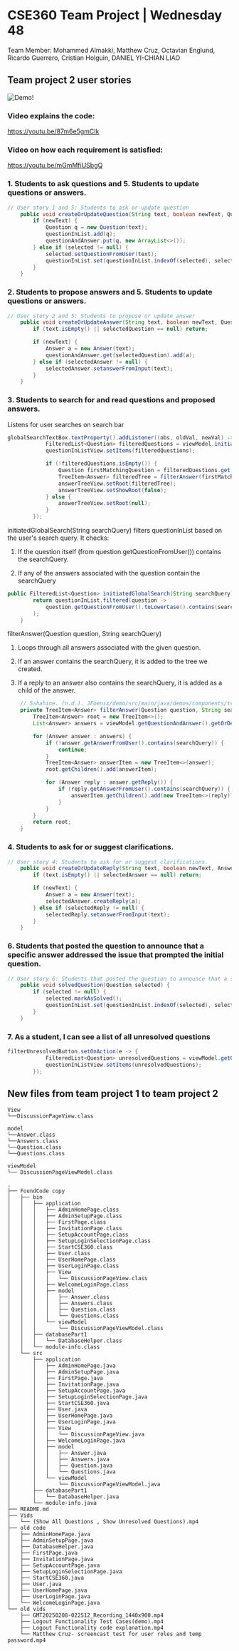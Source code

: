 # CSE360 Team Project | Wednesday 48

Team Member: 
Mohammed Almakki, 
Matthew Cruz, 
Octavian Englund, 
Ricardo Guerrero, 
Cristian Holguin, 
DANIEL YI-CHIAN LIAO

## Team project 2 user stories

![Demo!](https://github.com/user-attachments/assets/acede184-16b8-4684-813c-9ccfb13b2e36)

### Video explains the code: 

https://youtu.be/87m6e5gmCIk

### Video on how each requirement is satisfied: 

https://youtu.be/mGmMfiUSbgQ

### 1. Students to ask questions and 5. Students to update questions or answers.
```java
// User story 1 and 5: Students to ask or update question
    public void createOrUpdateQuestion(String text, boolean newText, Question selected) {
        if (newText) {
            Question q = new Question(text);
            questionInList.add(q);
            questionAndAnswer.put(q, new ArrayList<>());
        } else if (selected != null) {
            selected.setQuestionFromUser(text);
            questionInList.set(questionInList.indexOf(selected), selected);
        }
    }
```

### 2. Students to propose answers and 5. Students to update questions or answers.
```java
// User story 2 and 5: Students to propose or update answer
    public void createOrUpdateAnswer(String text, boolean newText, Question selectedQuestion, Answer selectedAnswer) {
        if (text.isEmpty() || selectedQuestion == null) return;

        if (newText) {
            Answer a = new Answer(text);
            questionAndAnswer.get(selectedQuestion).add(a);
        } else if (selectedAnswer != null) {
            selectedAnswer.setanswerFromInput(text);
        }
    }
```
### 3. Students to search for and read questions and proposed answers.

Listens for user searches on search bar
```java
globalSearchTextBox.textProperty().addListener((obs, oldVal, newVal) -> {
            FilteredList<Question> filteredQuestions = viewModel.initiatedGlobalSearch(newVal);
            questionInListView.setItems(filteredQuestions);

            if (!filteredQuestions.isEmpty()) {
                Question firstMatchingQuestion = filteredQuestions.get(0);
                TreeItem<Answer> filteredTree = filterAnswer(firstMatchingQuestion, newVal);
                answerTreeView.setRoot(filteredTree);
                answerTreeView.setShowRoot(false);
            } else {
                answerTreeView.setRoot(null);
            }
        });
```

initiatedGlobalSearch(String searchQuery) filters questionInList based on the user's search query. It checks:

1. If the question itself (from question.getQuestionFromUser()) contains the searchQuery.

2. If any of the answers associated with the question contain the searchQuery
```java
public FilteredList<Question> initiatedGlobalSearch(String searchQuery) {
        return questionInList.filtered(question ->
            question.getQuestionFromUser().toLowerCase().contains(searchQuery.toLowerCase()) || questionAndAnswer.get(question).stream().anyMatch(answer -> answer.getAnswerFromUser().toLowerCase().contains(searchQuery.toLowerCase()) || matchReply(answer, searchQuery))
        );
    }
```

filterAnswer(Question question, String searchQuery) 

1. Loops through all answers associated with the given question.

2. If an answer contains the searchQuery, it is added to the tree we created.

3. If a reply to an answer also contains the searchQuery, it is added as a child of the answer.

```java
    // Sshahine. (n.d.). JFoenix/demo/src/main/java/demos/components/treeviewdemo.java at master · SSHAHINE/JFOENIX. GitHub. https://github.com/sshahine/JFoenix/blob/master/demo/src/main/java/demos/components/TreeViewDemo.java 
    private TreeItem<Answer> filterAnswer(Question question, String searchQuery) {
        TreeItem<Answer> root = new TreeItem<>();
        List<Answer> answers = viewModel.getQuestionAndAnswer().getOrDefault(question, List.of());

        for (Answer answer : answers) {
            if (!answer.getAnswerFromUser().contains(searchQuery)) {
                continue; 
            }
            TreeItem<Answer> answerItem = new TreeItem<>(answer);
            root.getChildren().add(answerItem);

            for (Answer reply : answer.getReply()) {
                if (reply.getAnswerFromUser().contains(searchQuery)) {
                    answerItem.getChildren().add(new TreeItem<>(reply));
                }
            }
        }
        return root;
    }
```


### 4. Students to ask for or suggest clarifications. 
```java
// User story 4: Students to ask for or suggest clarifications.
    public void createOrUpdateReply(String text, boolean newText, Answer selectedAnswer, Answer selectedReply) {
        if (text.isEmpty() || selectedAnswer == null) return;

        if (newText) {
            Answer a = new Answer(text);
            selectedAnswer.createReply(a);
        } else if (selectedReply != null) {
            selectedReply.setanswerFromInput(text);
        }
    }
```

### 6. Students that posted the question to announce that a specific answer addressed the issue that prompted the initial question.
```java
// User story 6: Students that posted the question to announce that a specific answer addressed the issue that prompted the initial question.
    public void solvedQuestion(Question selected) {
        if (selected != null) {
            selected.markAsSolved();
            questionInList.set(questionInList.indexOf(selected), selected);
        }
    }
```

### 7. As a student, I can see a list of all unresolved questions
```java
filterUnresolvedButton.setOnAction(e -> {
            FilteredList<Question> unresolvedQuestions = viewModel.getQuestionInList().filtered(question -> !question.isSolved());
            questionInListView.setItems(unresolvedQuestions);
        });
```

## New files from team project 1 to team project 2

```
View
└──DiscussionPageView.class
```

```
model
└──Answer.class
└──Answers.class
└──Question.class
└──Questions.class
```

```
viewModel
└── DiscussionPageViewModel.class
```

```
.
├── FoundCode copy
│   ├── bin
│   │   ├── application
│   │   │   ├── AdminHomePage.class
│   │   │   ├── AdminSetupPage.class
│   │   │   ├── FirstPage.class
│   │   │   ├── InvitationPage.class
│   │   │   ├── SetupAccountPage.class
│   │   │   ├── SetupLoginSelectionPage.class
│   │   │   ├── StartCSE360.class
│   │   │   ├── User.class
│   │   │   ├── UserHomePage.class
│   │   │   ├── UserLoginPage.class
│   │   │   ├── View
│   │   │   │   └── DiscussionPageView.class
│   │   │   ├── WelcomeLoginPage.class
│   │   │   ├── model
│   │   │   │   ├── Answer.class
│   │   │   │   ├── Answers.class
│   │   │   │   ├── Question.class
│   │   │   │   └── Questions.class
│   │   │   └── viewModel
│   │   │       └── DiscussionPageViewModel.class
│   │   ├── databasePart1
│   │   │   └── DatabaseHelper.class
│   │   └── module-info.class
│   └── src
│       ├── application
│       │   ├── AdminHomePage.java
│       │   ├── AdminSetupPage.java
│       │   ├── FirstPage.java
│       │   ├── InvitationPage.java
│       │   ├── SetupAccountPage.java
│       │   ├── SetupLoginSelectionPage.java
│       │   ├── StartCSE360.java
│       │   ├── User.java
│       │   ├── UserHomePage.java
│       │   ├── UserLoginPage.java
│       │   ├── View
│       │   │   └── DiscussionPageView.java
│       │   ├── WelcomeLoginPage.java
│       │   ├── model
│       │   │   ├── Answer.java
│       │   │   ├── Answers.java
│       │   │   ├── Question.java
│       │   │   └── Questions.java
│       │   └── viewModel
│       │       └── DiscussionPageViewModel.java
│       ├── databasePart1
│       │   └── DatabaseHelper.java
│       └── module-info.java
├── README.md
├── Vids
│   └── (Show All Questions , Show Unresolved Questions).mp4
├── old code
│   ├── AdminHomePage.java
│   ├── AdminSetupPage.java
│   ├── DatabaseHelper.java
│   ├── FirstPage.java
│   ├── InvitationPage.java
│   ├── SetupAccountPage.java
│   ├── SetupLoginSelectionPage.java
│   ├── StartCSE360.java
│   ├── User.java
│   ├── UserHomePage.java
│   ├── UserLoginPage.java
│   └── WelcomeLoginPage.java
└── old vids
    ├── GMT20250208-022512_Recording_1440x900.mp4
    ├── Logout Functionality Test Cases(demo).mp4
    ├── Logout Functionality code explanation.mp4
    └── Matthew Cruz- screencast test for user roles and temp password.mp4
```

